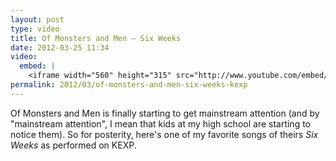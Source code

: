 ```yaml
---
layout: post
type: video
title: Of Monsters and Men — Six Weeks
date: 2012-03-25 11:34
video: 
  embed: |
    <iframe width="560" height="315" src="http://www.youtube.com/embed/0g-1UG8rX1o" frameborder="0" allowfullscreen></iframe>
permalink: 2012/03/of-monsters-and-men-six-weeks-kexp
---
```


Of Monsters and Men is finally starting to get mainstream attention (and by "mainstream attention", I mean that kids at my high school are starting to notice them). So for posterity, here's one of my favorite songs of theirs _Six Weeks_ as performed on KEXP.
